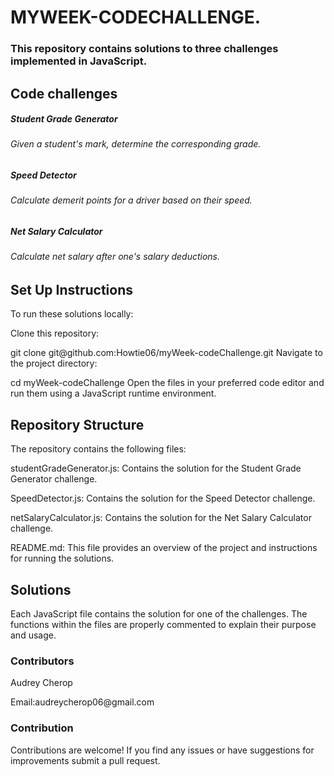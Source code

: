 <h1>MYWEEK-CODECHALLENGE.</h1.>

<h3>This repository contains solutions to three challenges implemented in JavaScript.</h3>

<h2>Code challenges</h2>
<p><h5>Student Grade Generator</h5>
<h6>Given a student's mark, determine the corresponding grade.</h6> </p>
<p><h5>Speed Detector</h5>
<h6>Calculate demerit points for a driver based on their speed.</h6> </p>
<p><h5> Net Salary Calculator</h5>
<h6>Calculate net salary after one's salary deductions.</h6> </p>


<h2>Set Up Instructions</h2>
To run these solutions locally:

<p>Clone this repository:</p>

<p>git clone git@github.com:Howtie06/myWeek-codeChallenge.git
Navigate to the project directory:</p>

<p>cd myWeek-codeChallenge  
Open the files in your preferred code editor and run them using a JavaScript runtime environment.</p>

<h2>Repository Structure</h2>
The repository contains the following files:

<p>studentGradeGenerator.js: Contains the solution for the Student Grade Generator challenge.</p>
<p>SpeedDetector.js: Contains the solution for the Speed Detector challenge.</p>
<p>netSalaryCalculator.js: Contains the solution for the Net Salary Calculator challenge.</p>
<p>README.md: This file provides an overview of the project and instructions for running the solutions.</p>


<h2>Solutions</h2>
Each JavaScript file contains the solution for one of the challenges. The functions within the files are properly commented to explain their purpose and usage.

<p><h3>Contributors</h3>
<p>Audrey Cherop</p>
<p>Email:audreycherop06@gmail.com</p></p>
<p><h3>Contribution</h3>
<p>Contributions are welcome! If you find any issues or have suggestions for improvements submit a pull request.</p></p>

